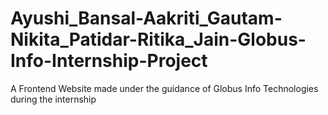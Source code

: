 # Ayushi_Bansal-Aakriti_Gautam-Nikita_Patidar-Ritika_Jain-Globus-Info-Internship-Project
A Frontend Website made under the guidance of Globus Info Technologies during the internship
